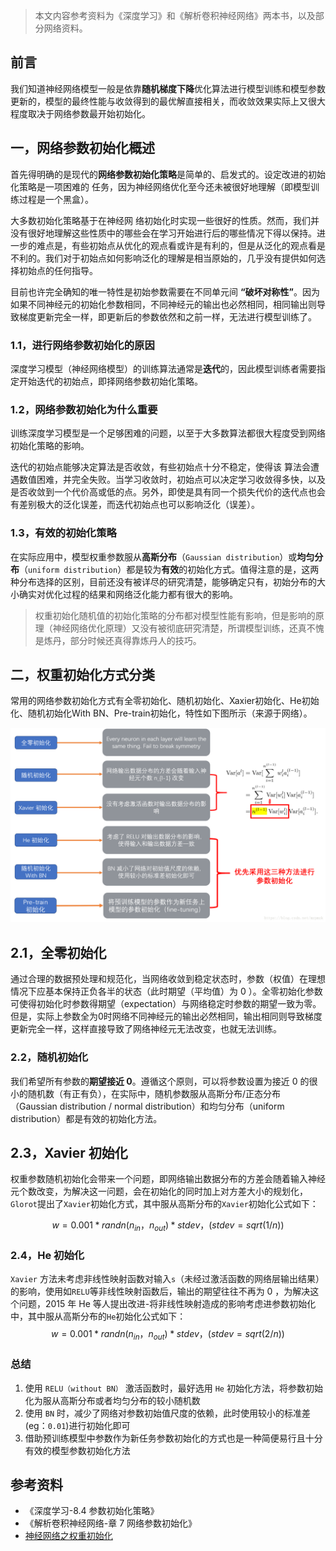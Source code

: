 > 本文内容参考资料为《深度学习》和《解析卷积神经网络》两本书，以及部分网络资料。

## 前言

我们知道神经网络模型一般是依靠**随机梯度下降**优化算法进行模型训练和模型参数更新的，模型的最终性能与收敛得到的最优解直接相关，而收敛效果实际上又很大程度取决于网络参数最开始初始化。

## 一，网络参数初始化概述

首先得明确的是现代的**网络参数初始化策略**是简单的、启发式的。设定改进的初始化策略是一项困难的 任务，因为神经网络优化至今还未被很好地理解（即模型训练过程是一个黑盒）。

大多数初始化策略基于在神经网 络初始化时实现一些很好的性质。然而，我们并没有很好地理解这些性质中的哪些会在学习开始进行后的哪些情况下得以保持。进一步的难点是，有些初始点从优化的观点看或许是有利的，但是从泛化的观点看是不利的。我们对于初始点如何影响泛化的理解是相当原始的，几乎没有提供如何选择初始点的任何指导。

目前也许完全确知的唯一特性是初始参数需要在不同单元间 **“破坏对称性”**。因为如果不同神经元的初始化参数相同，不同神经元的输出也必然相同，相同输出则导致梯度更新完全一样，即更新后的参数依然和之前一样，无法进行模型训练了。
### 1.1，进行网络参数初始化的原因

深度学习模型（神经网络模型）的训练算法通常是**迭代**的，因此模型训练者需要指定开始迭代的初始点，即择网络参数初始化策略。

### 1.2，网络参数初始化为什么重要

训练深度学习模型是一个足够困难的问题，以至于大多数算法都很大程度受到网络初始化策略的影响。

迭代的初始点能够决定算法是否收敛，有些初始点十分不稳定，使得该 算法会遭遇数值困难，并完全失败。当学习收敛时，初始点可以决定学习收敛得多快，以及是否收敛到一个代价高或低的点。另外，即使是具有同一个损失代价的迭代点也会有差别极大的泛化误差，而迭代初始点也可以影响泛化（误差）。

### 1.3，有效的初始化策略

在实际应用中，模型权重参数服从**高斯分布**（`Gaussian distribution`）或**均匀分布**（`uniform distribution`）都是较为**有效**的初始化方式。值得注意的是，这两种分布选择的区别，目前还没有被详尽的研究清楚，能够确定只有，初始分布的大小确实对优化过程的结果和网络泛化能力都有很大的影响。
> 权重初始化随机值的初始化策略的分布都对模型性能有影响，但是影响的原理（神经网络优化原理）又没有被彻底研究清楚，所谓模型训练，还真不愧是炼丹，部分时候还真得靠炼丹人的技巧。

## 二，权重初始化方式分类

常用的网络参数初始化方式有全零初始化、随机初始化、Xaxier初始化、He初始化、随机初始化With BN、Pre-train初始化，特性如下图所示（来源于网络）。

![parameter_init](../images/parameter_init/parameter_init_summary.png)

## 2.1，全零初始化

通过合理的数据预处理和规范化，当网络收敛到稳定状态时，参数（权值）在理想情况下应基本保持正负各半的状态（此时期望（平均值）为 0 ）。全零初始化参数可使得初始化时参数得期望（expectation）与网络稳定时参数的期望一致为零。但是，实际上参数全为0时网络不同神经元的输出必然相同，输出相同则导致梯度更新完全一样，这样直接导致了网络神经元无法改变，也就无法训练。

### 2.2，随机初始化

我们希望所有参数的**期望接近 0**。遵循这个原则，可以将参数设置为接近 0 的很小的随机数（有正有负），在实际中，随机参数服从高斯分布/正态分布（Gaussian distribution / normal distribution）和均匀分布（uniform distribution）都是有效的初始化方法。

## 2.3，Xavier 初始化

权重参数随机初始化会带来一个问题，即网络输出数据分布的方差会随着输入神经元个数改变，为解决这一问题，会在初始化的同时加上对方差大小的规划化，`Glorot`提出了`Xavier`初始化方式，其中服从高斯分布的`Xavier`初始化公式如下：

$$
w =  0.001*randn(n_{in}， n_{out})*stdev ，(stdev=sqrt(1/n))
$$

### 2.4，He 初始化

`Xavier` 方法未考虑非线性映射函数对输入`s`（未经过激活函数的网络层输出结果）的影响，使用如`RELU`等非线性映射函数后，输出的期望往往不再为 0 ，为解决这个问题，2015 年 He 等人提出改进-将非线性映射造成的影响考虑进参数初始化中，其中服从高斯分布的`He`初始化公式如下：
$$w = 0.001*randn(n_{in}， n_{out})*stdev ，(stdev=sqrt(2/n))$$

### 总结

1. 使用 `RELU（without BN）` 激活函数时，最好选用 `He` 初始化方法，将参数初始化为服从高斯分布或者均匀分布的较小随机数
2. 使用 `BN` 时，减少了网络对参数初始值尺度的依赖，此时使用较小的标准差(eg：`0.01`)进行初始化即可
3. 借助预训练模型中参数作为新任务参数初始化的方式也是一种简便易行且十分有效的模型参数初始化方法

## 参考资料

- 《深度学习-8.4 参数初始化策略》
- 《解析卷积神经网络-章 7 网络参数初始化》
- [神经网络之权重初始化](https://www.cnblogs.com/makefile/p/init-weight.html)